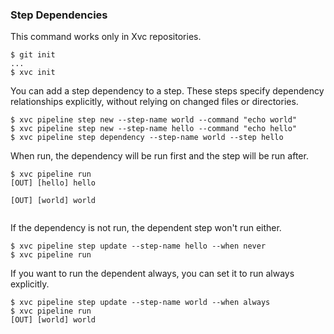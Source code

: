 
### Step Dependencies

This command works only in Xvc repositories.

```console
$ git init
...
$ xvc init
```

You can add a step dependency to a step. These steps specify dependency relationships explicitly, without relying on
 changed files or directories.

```console
$ xvc pipeline step new --step-name world --command "echo world"
$ xvc pipeline step new --step-name hello --command "echo hello"
$ xvc pipeline step dependency --step-name world --step hello

```

When run, the dependency will be run first and the step will be run after.

```console
$ xvc pipeline run
[OUT] [hello] hello
 
[OUT] [world] world
 

```

If the dependency is not run, the dependent step won't run either.

```console
$ xvc pipeline step update --step-name hello --when never
$ xvc pipeline run

```

If you want to run the dependent always, you can set it to run always explicitly.

```console
$ xvc pipeline step update --step-name world --when always
$ xvc pipeline run
[OUT] [world] world
 

```

